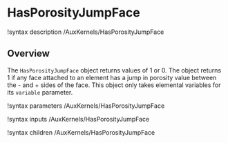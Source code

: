 # HasPorosityJumpFace

!syntax description /AuxKernels/HasPorosityJumpFace

## Overview

The `HasPorosityJumpFace` object returns values of 1 or 0. The object returns 1
if any face attached to an element has a jump in porosity value between the -
and + sides of the face. This object only takes elemental variables for its
`variable` parameter.

!syntax parameters /AuxKernels/HasPorosityJumpFace

!syntax inputs /AuxKernels/HasPorosityJumpFace

!syntax children /AuxKernels/HasPorosityJumpFace
